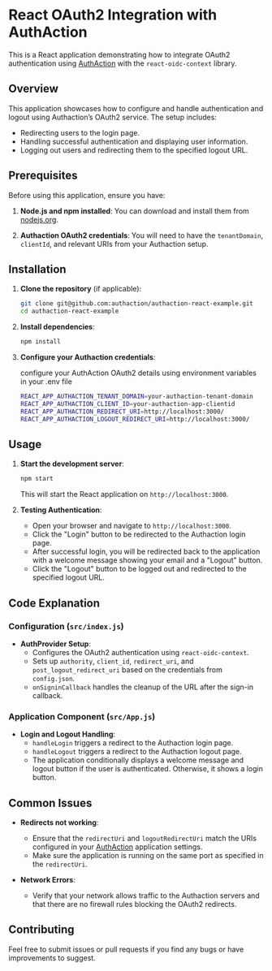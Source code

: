 # React OAuth2 Integration with AuthAction

This is a React application demonstrating how to integrate OAuth2 authentication using [AuthAction](https://app.authaction.com/) with the `react-oidc-context` library.

## Overview

This application showcases how to configure and handle authentication and logout using Authaction’s OAuth2 service. The setup includes:

- Redirecting users to the login page.
- Handling successful authentication and displaying user information.
- Logging out users and redirecting them to the specified logout URL.

## Prerequisites

Before using this application, ensure you have:

1. **Node.js and npm installed**: You can download and install them from [nodejs.org](https://nodejs.org/).

2. **Authaction OAuth2 credentials**: You will need to have the `tenantDomain`, `clientId`, and relevant URIs from your Authaction setup.

## Installation

1. **Clone the repository** (if applicable):

   ```bash
   git clone git@github.com:authaction/authaction-react-example.git
   cd authaction-react-example
   ```

2. **Install dependencies**:

   ```bash
   npm install
   ```

3. **Configure your Authaction credentials**:

   configure your AuthAction OAuth2 details using environment variables in your .env file

   ```bash
   REACT_APP_AUTHACTION_TENANT_DOMAIN=your-authaction-tenant-domain
   REACT_APP_AUTHACTION_CLIENT_ID=your-authaction-app-clientid
   REACT_APP_AUTHACTION_REDIRECT_URI=http://localhost:3000/
   REACT_APP_AUTHACTION_LOGOUT_REDIRECT_URI=http://localhost:3000/
   ```

## Usage

1. **Start the development server**:

   ```bash
   npm start
   ```

   This will start the React application on `http://localhost:3000`.

2. **Testing Authentication**:

   - Open your browser and navigate to `http://localhost:3000`.
   - Click the "Login" button to be redirected to the Authaction login page.
   - After successful login, you will be redirected back to the application with a welcome message showing your email and a "Logout" button.
   - Click the "Logout" button to be logged out and redirected to the specified logout URL.

## Code Explanation

### Configuration (`src/index.js`)

- **AuthProvider Setup**:
  - Configures the OAuth2 authentication using `react-oidc-context`.
  - Sets up `authority`, `client_id`, `redirect_uri`, and `post_logout_redirect_uri` based on the credentials from `config.json`.
  - `onSigninCallback` handles the cleanup of the URL after the sign-in callback.

### Application Component (`src/App.js`)

- **Login and Logout Handling**:
  - `handleLogin` triggers a redirect to the Authaction login page.
  - `handleLogout` triggers a redirect to the Authaction logout page.
  - The application conditionally displays a welcome message and logout button if the user is authenticated. Otherwise, it shows a login button.

## Common Issues

- **Redirects not working**:

  - Ensure that the `redirectUri` and `logoutRedirectUri` match the URIs configured in your [AuthAction](https://app.authaction.com/) application settings.
  - Make sure the application is running on the same port as specified in the `redirectUri`.

- **Network Errors**:
  - Verify that your network allows traffic to the Authaction servers and that there are no firewall rules blocking the OAuth2 redirects.

## Contributing

Feel free to submit issues or pull requests if you find any bugs or have improvements to suggest.

